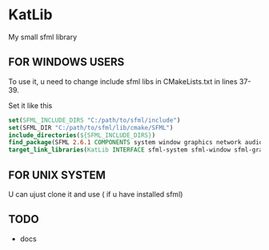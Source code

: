 # KatLib

My small sfml library

## FOR WINDOWS USERS
To use it, u need to change include sfml libs in CMakeLists.txt in lines 37-39.

Set it like this
```cmake
set(SFML_INCLUDE_DIRS "C:/path/to/sfml/include")
set(SFML_DIR "C:/path/to/sfml/lib/cmake/SFML")
include_directories(${SFML_INCLUDE_DIRS})
find_package(SFML 2.6.1 COMPONENTS system window graphics network audio CONFIG REQUIRED)
target_link_libraries(KatLib INTERFACE sfml-system sfml-window sfml-graphics sfml-audio sfml-network)
```

## FOR UNIX SYSTEM
U can ujust clone it and use ( if u have installed sfml)

## TODO
+ docs
